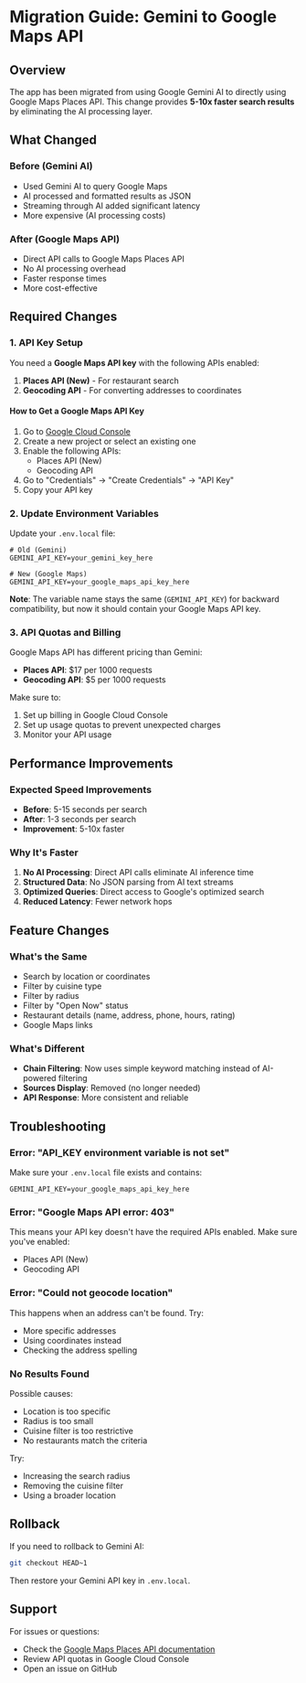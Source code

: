 # Migration Guide: Gemini to Google Maps API

## Overview

The app has been migrated from using Google Gemini AI to directly using Google Maps Places API. This change provides **5-10x faster search results** by eliminating the AI processing layer.

## What Changed

### Before (Gemini AI)
- Used Gemini AI to query Google Maps
- AI processed and formatted results as JSON
- Streaming through AI added significant latency
- More expensive (AI processing costs)

### After (Google Maps API)
- Direct API calls to Google Maps Places API
- No AI processing overhead
- Faster response times
- More cost-effective

## Required Changes

### 1. API Key Setup

You need a **Google Maps API key** with the following APIs enabled:

1. **Places API (New)** - For restaurant search
2. **Geocoding API** - For converting addresses to coordinates

#### How to Get a Google Maps API Key

1. Go to [Google Cloud Console](https://console.cloud.google.com/)
2. Create a new project or select an existing one
3. Enable the following APIs:
   - Places API (New)
   - Geocoding API
4. Go to "Credentials" → "Create Credentials" → "API Key"
5. Copy your API key

### 2. Update Environment Variables

Update your `.env.local` file:

```env
# Old (Gemini)
GEMINI_API_KEY=your_gemini_key_here

# New (Google Maps)
GEMINI_API_KEY=your_google_maps_api_key_here
```

**Note**: The variable name stays the same (`GEMINI_API_KEY`) for backward compatibility, but now it should contain your Google Maps API key.

### 3. API Quotas and Billing

Google Maps API has different pricing than Gemini:

- **Places API**: $17 per 1000 requests
- **Geocoding API**: $5 per 1000 requests

Make sure to:
1. Set up billing in Google Cloud Console
2. Set up usage quotas to prevent unexpected charges
3. Monitor your API usage

## Performance Improvements

### Expected Speed Improvements

- **Before**: 5-15 seconds per search
- **After**: 1-3 seconds per search
- **Improvement**: 5-10x faster

### Why It's Faster

1. **No AI Processing**: Direct API calls eliminate AI inference time
2. **Structured Data**: No JSON parsing from AI text streams
3. **Optimized Queries**: Direct access to Google's optimized search
4. **Reduced Latency**: Fewer network hops

## Feature Changes

### What's the Same

- Search by location or coordinates
- Filter by cuisine type
- Filter by radius
- Filter by "Open Now" status
- Restaurant details (name, address, phone, hours, rating)
- Google Maps links

### What's Different

- **Chain Filtering**: Now uses simple keyword matching instead of AI-powered filtering
- **Sources Display**: Removed (no longer needed)
- **API Response**: More consistent and reliable

## Troubleshooting

### Error: "API_KEY environment variable is not set"

Make sure your `.env.local` file exists and contains:
```env
GEMINI_API_KEY=your_google_maps_api_key_here
```

### Error: "Google Maps API error: 403"

This means your API key doesn't have the required APIs enabled. Make sure you've enabled:
- Places API (New)
- Geocoding API

### Error: "Could not geocode location"

This happens when an address can't be found. Try:
- More specific addresses
- Using coordinates instead
- Checking the address spelling

### No Results Found

Possible causes:
- Location is too specific
- Radius is too small
- Cuisine filter is too restrictive
- No restaurants match the criteria

Try:
- Increasing the search radius
- Removing the cuisine filter
- Using a broader location

## Rollback

If you need to rollback to Gemini AI:

```bash
git checkout HEAD~1
```

Then restore your Gemini API key in `.env.local`.

## Support

For issues or questions:
- Check the [Google Maps Places API documentation](https://developers.google.com/maps/documentation/places/web-service)
- Review API quotas in Google Cloud Console
- Open an issue on GitHub
